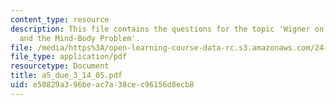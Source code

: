 ```yaml
---
content_type: resource
description: This file contains the questions for the topic 'Wigner on Quantum Mechanics
  and the Mind-Body Problem'.
file: /media/https%3A/open-learning-course-data-rc.s3.amazonaws.com/24-111-philosophy-of-quantum-mechanics-spring-2005/e50829a396beac7a38cec96156d8ecb8_a5_due_3_14_05.pdf
file_type: application/pdf
resourcetype: Document
title: a5_due_3_14_05.pdf
uid: e50829a3-96be-ac7a-38ce-c96156d8ecb8
---
```

